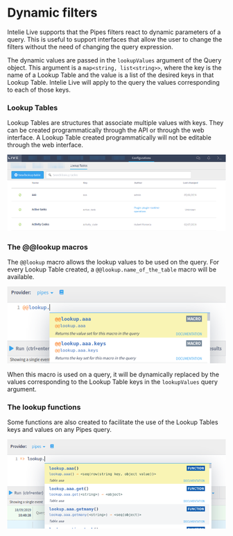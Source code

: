 # Dynamic filters

Intelie Live supports that the Pipes filters react to dynamic parameters of a query. This is useful to support interfaces that allow the user to change the filters without the need of changing the query expression.

The dynamic values are passed in the `lookupValues` argument of the Query object. This argument is a  `map<string, list<string>>`, where the key is the name of a Lookup Table and the value is a list of the desired keys in that Lookup Table. Intelie Live will apply to the query the values corresponding to each of those keys.

### Lookup Tables

Lookup Tables are structures that associate multiple values with keys. They can be created  programmatically through the API or through the web interface. A Lookup Table created programmatically will not be editable through the web interface.

![Web interface to manage lookup tables](<../.gitbook/assets/image (112).png>)

### The @@lookup macros

The `@@lookup` macro allows the lookup values to be used on the query. For every Lookup Table created, a `@@lookup.name_of_the_table` macro will be available.

![Example of the @@lookup macros](<../.gitbook/assets/image (58).png>)

When this macro is used on a query, it will be dynamically replaced by the values corresponding to the Lookup Table keys in the `lookupValues` query argument.

### The lookup functions

Some functions are also created to facilitate the use of the Lookup Tables keys and values on any Pipes query.

![Example of auxiliar Pipes functions](<../.gitbook/assets/image (36).png>)
